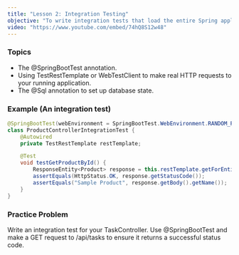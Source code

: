 ```yaml
---
title: "Lesson 2: Integration Testing"
objective: "To write integration tests that load the entire Spring application context."
video: "https://www.youtube.com/embed/74hQ8S12w48"
---
```


### Topics

- The @SpringBootTest annotation.
- Using TestRestTemplate or WebTestClient to make real HTTP requests to your running application.
- The @Sql annotation to set up database state.

### Example (An integration test)

```java
@SpringBootTest(webEnvironment = SpringBootTest.WebEnvironment.RANDOM_PORT)
class ProductControllerIntegrationTest {
    @Autowired
    private TestRestTemplate restTemplate;

    @Test
    void testGetProductById() {
        ResponseEntity<Product> response = this.restTemplate.getForEntity("/api/products/1", Product.class);
        assertEquals(HttpStatus.OK, response.getStatusCode());
        assertEquals("Sample Product", response.getBody().getName());
    }
}
```

### Practice Problem

Write an integration test for your TaskController. Use @SpringBootTest and make a GET request to /api/tasks to ensure it returns a successful status code.
